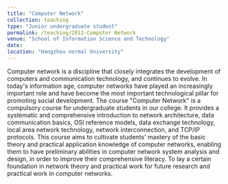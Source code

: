 ```yaml
---
title: "Computer Network"
collection: teaching
type: "Junior undergraduate student"
permalink: /teaching/2013-Computer Network
venue: "School of Information Science and Technology"
date: 
location: "Hangzhou normal University"
---
```


Computer network is a discipline that closely integrates the development of computers and communication technology, and continues to evolve. In today's information age, computer networks have played an increasingly important role and have become the most important technological pillar for promoting social development. The course "Computer Network" is a compulsory course for undergraduate students in our college. It provides a systematic and comprehensive introduction to network architecture, data communication basics, OSI reference models, data exchange technology, local area network technology, network interconnection, and TCP/IP protocols.
This course aims to cultivate students' mastery of the basic theory and practical application knowledge of computer networks, enabling them to have preliminary abilities in computer network system analysis and design, in order to improve their comprehensive literacy. To lay a certain foundation in network theory and practical work for future research and practical work in computer networks.


